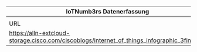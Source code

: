 |IoTNumb3rs Datenerfassung|||||||||||
| ---- | ---- | ---- | ---- | ---- | ---- | ---- | ---- | ---- | ---- | ---- |
||||||||||||
|URL|home_url|filename|device_class|device_count|market_class|market_volume|prognosis_year|publication_year|authorship_class|Dropbox folder|
|https://alln-extcloud-storage.cisco.com/ciscoblogs/internet_of_things_infographic_3final.jpg|https://blogs.cisco.com/diversity/the-internet-of-things-infographic|file1_internet_of_things_infographic_3final.jpg||||||||MariaMarg/20181126-2100|
